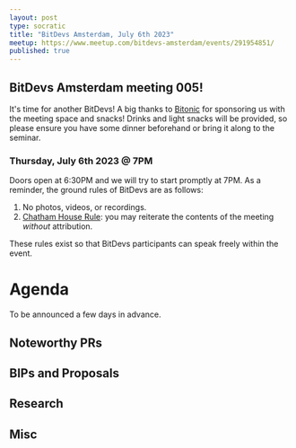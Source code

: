 ```yaml
---
layout: post
type: socratic
title: "BitDevs Amsterdam, July 6th 2023"
meetup: https://www.meetup.com/bitdevs-amsterdam/events/291954851/
published: true
---
```


## BitDevs Amsterdam meeting 005!

It's time for another BitDevs! A big thanks to [Bitonic](https://bitonic.nl/) for sponsoring us with the meeting space and snacks! Drinks and light snacks will be provided, so please ensure you have some dinner beforehand or bring it along to the seminar.

### Thursday, July 6th 2023 @ 7PM

Doors open at 6:30PM and we will try to start promptly at 7PM. As a reminder, the ground rules of BitDevs are as follows:

1. No photos, videos, or recordings.
1. [Chatham House Rule](https://en.wikipedia.org/wiki/Chatham_House_Rule): you may
   reiterate the contents of the meeting *without* attribution.

These rules exist so that BitDevs participants can speak freely within the event.

# Agenda

To be announced a few days in advance.


## Noteworthy PRs

## BIPs and Proposals

## Research

## Misc

